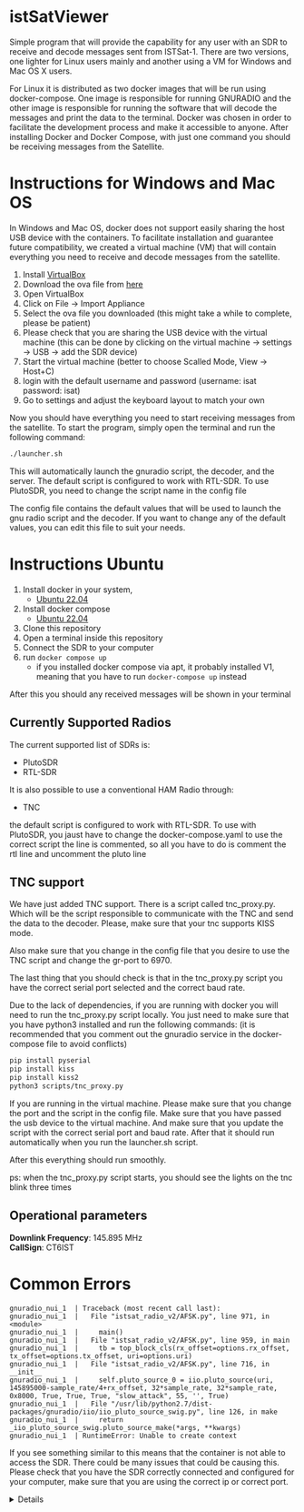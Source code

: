 # istSatViewer
Simple program that will provide the capability for any user with an SDR to receive and decode messages sent from ISTSat-1. There are two versions, one lighter for Linux users mainly and another using a VM for Windows and Mac OS X users.

For Linux it is  distributed as two docker images that will be run using docker-compose. One image is responsible for running GNURADIO and the other image is responsible for running the software that will decode the messages and print the data to the terminal. Docker was chosen in order to facilitate the development process and make it accessible to anyone. After installing Docker and Docker Compose, with just one command you should be receiving messages from the Satellite.


# Instructions for Windows and Mac OS
In Windows and Mac OS, docker does not support easily sharing the host USB device with the containers. To facilitate installation and guarantee future compatibility, we created a virtual machine (VM) that will contain everything you need to receive and decode messages from the satellite.

1. Install [VirtualBox](https://www.virtualbox.org/wiki/Downloads)
2. Download the ova file from [here](https://drive.google.com/drive/folders/1FTXfsTDHjU9etDDFKRuVthNt_m1gdBOq?usp=sharing)
3. Open VirtualBox
4. Click on File -> Import Appliance
5. Select the ova file you downloaded (this might take a while to complete, please be patient)
6. Please check that you are sharing the USB device with the virtual machine (this can be done by clicking on the virtual machine -> settings -> USB -> add the SDR device)
6. Start the virtual machine (better to choose Scalled Mode, View -> Host+C) 
8. login with the default username and password (username: isat password: isat)
9. Go to settings and adjust the keyboard layout to match your own

Now you should have everything you need to start receiving messages from the satellite. To start the program, simply open the terminal and run the following command:
```bash
./launcher.sh
```

This will automatically launch the gnuradio script, the decoder, and the server. The default script is configured to work with RTL-SDR. To use PlutoSDR, you need to change the script name in the config file

The config file contains the default values that will be used to launch the gnu radio script and the decoder. If you want to change any of the default values, you can edit this file to suit your needs.

# Instructions Ubuntu

1. Install docker in your system,
    - [Ubuntu 22.04](https://www.digitalocean.com/community/tutorials/how-to-install-and-use-docker-on-ubuntu-22-04)
2. Install docker compose
    - [Ubuntu 22.04](https://www.digitalocean.com/community/tutorials/how-to-install-and-use-docker-compose-on-ubuntu-22-04)
3. Clone this repository
4. Open a terminal inside this repository
6. Connect the SDR to your computer
5. run ```docker compose up```
    - if you installed docker compose via apt, it probably installed V1, meaning that you have to run ```docker-compose up``` instead

After this you should any received messages will be shown in your terminal



## Currently Supported Radios

The current supported list of SDRs is:
- PlutoSDR
- RTL-SDR

It is also possible to use a conventional HAM Radio through:
- TNC

the default script is configured to work with RTL-SDR. To use with PlutoSDR, you jaust have to change the docker-compose.yaml to use the correct script
the line is commented, so all you have to do is comment the rtl line and uncomment the pluto line

## TNC support

We have just added TNC support. There is a script called tnc_proxy.py. Which will be the script responsible to communicate with the TNC and send the data to the decoder. Please, make sure that your tnc supports KISS mode.

Also make sure that you change in the config file that you desire to use the TNC script and change the gr-port to 6970. 

The last thing that you should check is that in the tnc_proxy.py script you  have the correct serial port selected and the correct baud rate.

Due to the lack of dependencies, if you are running with docker you will need to run the tnc_proxy.py script locally. You just need to make sure that you have python3 installed and run the following commands: (it is recommended that you comment out the gnuradio service in the docker-compose file to avoid conflicts)

```bash
pip install pyserial
pip install kiss
pip install kiss2
python3 scripts/tnc_proxy.py
```

If you are running in the virtual machine. Please make sure that you change the port and the script in the config file. Make sure that you have passed the usb device to the virtual machine. And make sure that you update the script with the correct serial port and baud rate. After that it should run automatically when you run the launcher.sh script.

After this everything should run smoothly.

ps: when the tnc_proxy.py script starts, you should see the lights on the tnc blink three times

## Operational parameters

**Downlink Frequency**: 145.895 MHz \
**CallSign**: CT6IST 

# Common Errors

```console
gnuradio_nui_1  | Traceback (most recent call last):
gnuradio_nui_1  |   File "istsat_radio_v2/AFSK.py", line 971, in <module>
gnuradio_nui_1  |     main()
gnuradio_nui_1  |   File "istsat_radio_v2/AFSK.py", line 959, in main
gnuradio_nui_1  |     tb = top_block_cls(rx_offset=options.rx_offset, tx_offset=options.tx_offset, uri=options.uri)
gnuradio_nui_1  |   File "istsat_radio_v2/AFSK.py", line 716, in __init__
gnuradio_nui_1  |     self.pluto_source_0 = iio.pluto_source(uri, 145895000-sample_rate/4+rx_offset, 32*sample_rate, 32*sample_rate, 0x8000, True, True, True, "slow_attack", 55, '', True)
gnuradio_nui_1  |   File "/usr/lib/python2.7/dist-packages/gnuradio/iio/iio_pluto_source_swig.py", line 126, in make
gnuradio_nui_1  |     return _iio_pluto_source_swig.pluto_source_make(*args, **kwargs)
gnuradio_nui_1  | RuntimeError: Unable to create context
```

If you see something similar to this means that the container is not able to access the SDR. There could be many issues that could be causing this. Please check that you have the SDR correctly connected and configured for your computer, make sure that you are using the correct ip or correct port.



<details>
For the virtual machine: <br />
    - Install script to launch things; <br />
    - Install configuration file; <br />
    - Install a cool background scene; <br />
    - Check network setup for Pluto; <br />
    - Check port forwarding in network setup; <br />
    - Check USB forwarding configuration; <br /> 
    - Review all instructions; <br />
    - Create a new image; <br />
    - Upload new image to website.
</details>
